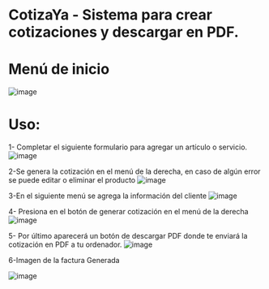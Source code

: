 # CotizaYa - Sistema para crear cotizaciones y descargar en PDF.

# Menú de inicio 
![image](https://i.imgur.com/BtRqIzg.png)

# Uso: 
1- Completar el siguiente formulario para agregar un artículo o servicio.
![image](https://i.imgur.com/f0jIVdd.png)

2-Se genera la cotización en el menú de la derecha, en caso de algún error se puede editar o eliminar el producto
![image](https://i.imgur.com/iOnS5ob.png)

3-En el siguiente menú se agrega la información del cliente
![image](https://i.imgur.com/aINvwyZ.png)

4- Presiona en el botón de generar cotización en el menú de la derecha 
![image](https://i.imgur.com/iOnS5ob.png)

5- Por último aparecerá un botón de descargar PDF donde te enviará la cotización en PDF a tu ordenador.
![image](https://i.imgur.com/GtsS1iX.png)

6-Imagen de la factura Generada

![image](https://i.imgur.com/FSsReEN.png)
